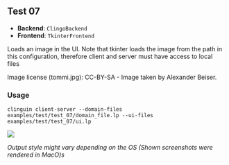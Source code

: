 ## Test 07

- **Backend**:   `ClingoBackend`
- **Frontend**:   `TkinterFrontend`

Loads an image in the UI. Note that tkinter loads the image from the path in this configuration, therefore client and server must have access to local files

Image license (tommi.jpg): CC-BY-SA - Image taken by Alexander Beiser.

### Usage

```
clinguin client-server --domain-files examples/test/test_07/domain_file.lp --ui-files examples/test/test_07/ui.lp
```

![](out.png)

*Output style might vary depending on the OS (Shown screenshots were rendered in MacO)s*
